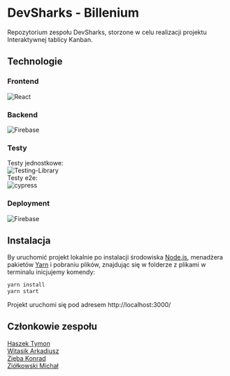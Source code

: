 # DevSharks - Billenium

Repozytorium zespołu DevSharks, storzone w celu realizacji projektu Interaktywnej tablicy Kanban.

## Technologie

### Frontend

![React](https://img.shields.io/badge/react-%2320232a.svg?style=for-the-badge&logo=react&logoColor=%2361DAFB)

### Backend

![Firebase](https://img.shields.io/badge/firebase-%23039BE5.svg?style=for-the-badge&logo=firebase)

### Testy

Testy jednostkowe:\
![Testing-Library](https://img.shields.io/badge/-TestingLibrary-%23E33332?style=for-the-badge&logo=testing-library&logoColor=white)\
Testy e2e:\
![cypress](https://img.shields.io/badge/-cypress-%23E5E5E5?style=for-the-badge&logo=cypress&logoColor=058a5e)

### Deployment

![Firebase](https://img.shields.io/badge/firebase-%23039BE5.svg?style=for-the-badge&logo=firebase)

## Instalacja

By uruchomić projekt lokalnie po instalacji środowiska [Node.js](https://nodejs.org/en), menadżera pakietów [Yarn](https://yarnpkg.com/getting-started/install) i pobraniu plików, znajdując się w folderze z plikami w terminalu inicjujemy komendy:

```bash
yarn install
yarn start
```

Projekt uruchomi się pod adresem http://localhost:3000/

## Członkowie zespołu

[Haszek Tymon](https://github.com/Tymon-bot)\
[Witasik Arkadiusz](https://github.com/ArkadiuszWitasik)\
[Zięba Konrad](https://github.com/konradzieba)\
[Ziółkowski Michał](https://github.com/MichalZZZZ)
